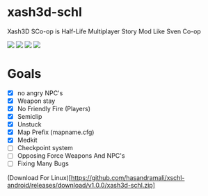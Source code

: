 # xash3d-schl
Xash3D SCo-op is Half-Life Multiplayer Story Mod Like Sven Co-op

![](https://img.shields.io/github/issues/hasandramali/xash3d-schl) ![](https://img.shields.io/github/forks/hasandramali/xash3d-schl) ![](https://img.shields.io/github/stars/hasandramali/xash3d-schl) ![](https://img.shields.io/github/license/hasandramali/xash3d-schl)

# Goals
- [x] no angry NPC's
- [x] Weapon stay
- [x] No Friendly Fire (Players)
- [x] Semiclip
- [x] Unstuck
- [x] Map Prefix (mapname.cfg)
- [x] Medkit
- [ ] Checkpoint system
- [ ] Opposing Force Weapons And NPC's
- [ ] Fixing Many Bugs

(Download For Linux)[https://github.com/hasandramali/xschl-android/releases/download/v1.0.0/xash3d-schl.zip]
